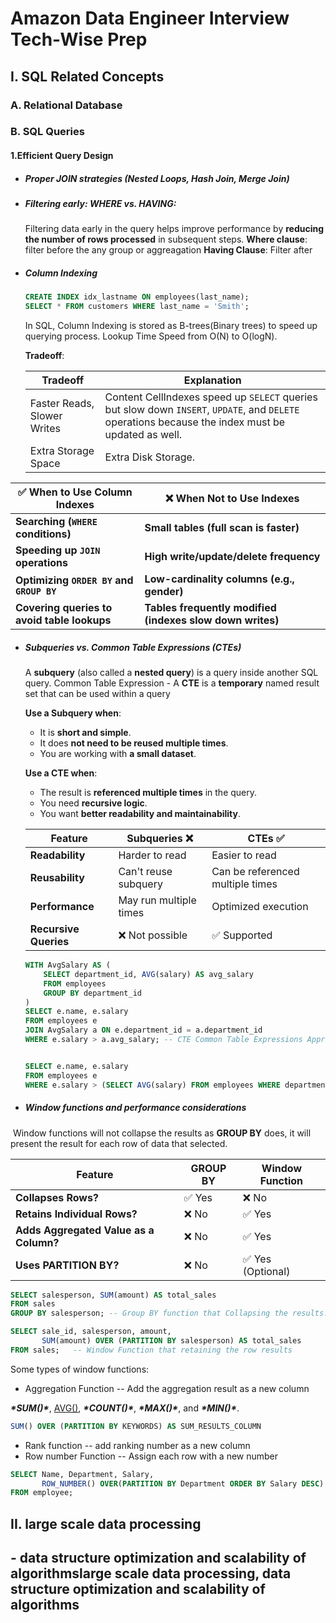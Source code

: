 # Amazon Data Engineer Interview Tech-Wise Prep

## I. SQL Related Concepts

### A. Relational Database









### B. SQL Queries

#### 1.**Efficient Query Design**

- ##### **Proper JOIN strategies (Nested Loops, Hash Join, Merge Join)**
- ##### **Filtering early: WHERE vs. HAVING:**
  
  Filtering data early in the query helps improve performance by **reducing the number of rows processed** in subsequent steps.
  **Where clause**: filter before the any group or aggreagation
  **Having Clause**: Filter after 
  
- ##### **Column Indexing**

  ```sql
  CREATE INDEX idx_lastname ON employees(last_name);
  SELECT * FROM customers WHERE last_name = 'Smith';
  ```

  In SQL, Column Indexing is stored as B-trees(Binary trees) to speed up querying process. Lookup Time Speed from O(N) to O(logN).

  **Tradeoff**:

  | Tradeoff                    | Explanation                                                  |
  | --------------------------- | ------------------------------------------------------------ |
  | Faster Reads, Slower Writes | Content CellIndexes speed up `SELECT` queries but slow down `INSERT`, `UPDATE`, and `DELETE` operations because the index must be updated as well. |
  | Extra Storage Space         | Extra Disk Storage.                                          |

| ✅ **When to Use Column Indexes**            | ❌ **When Not to Use Indexes**                             |
| ------------------------------------------- | --------------------------------------------------------- |
| **Searching (`WHERE` conditions)**          | **Small tables (full scan is faster)**                    |
| **Speeding up `JOIN` operations**           | **High write/update/delete frequency**                    |
| **Optimizing `ORDER BY` and `GROUP BY`**    | **Low-cardinality columns (e.g., gender)**                |
| **Covering queries to avoid table lookups** | **Tables frequently modified (indexes slow down writes)** |



- ##### **Subqueries vs. Common Table Expressions (CTEs)**

  A **subquery** (also called a **nested query**) is a query inside another SQL query. 
  Common Table Expression - A **CTE** is a **temporary** named result set that can be used within a query

  **Use a Subquery when**:

  - It is **short and simple**.
  - It does **not need to be reused multiple times**.
  - You are working with **a small dataset**.

  **Use a CTE when**:

  - The result is **referenced multiple times** in the query.
  - You need **recursive logic**.
  - You want **better readability and maintainability**.

  | Feature               | Subqueries ❌           | CTEs ✅                           |
  | --------------------- | ---------------------- | -------------------------------- |
  | **Readability**       | Harder to read         | Easier to read                   |
  | **Reusability**       | Can't reuse subquery   | Can be referenced multiple times |
  | **Performance**       | May run multiple times | Optimized execution              |
  | **Recursive Queries** | ❌ Not possible         | ✅ Supported                      |

  ```SQL
  WITH AvgSalary AS (
      SELECT department_id, AVG(salary) AS avg_salary
      FROM employees
      GROUP BY department_id
  )
  SELECT e.name, e.salary
  FROM employees e
  JOIN AvgSalary a ON e.department_id = a.department_id
  WHERE e.salary > a.avg_salary; -- CTE Common Table Expressions Approach
  
  
  SELECT e.name, e.salary
  FROM employees e
  WHERE e.salary > (SELECT AVG(salary) FROM employees WHERE department_id = e.department_id);
  
  ```

  

- ##### Window functions and performance considerations

​	Window functions will not collapse the results as **GROUP BY** does, it will present the result for each row of data that selected.

| Feature                                | GROUP BY | Window Function  |
| -------------------------------------- | -------- | ---------------- |
| **Collapses Rows?**                    | ✅ Yes    | ❌ No             |
| **Retains Individual Rows?**           | ❌ No     | ✅ Yes            |
| **Adds Aggregated Value as a Column?** | ❌ No     | ✅ Yes            |
| **Uses PARTITION BY?**                 | ❌ No     | ✅ Yes (Optional) |

```sql
SELECT salesperson, SUM(amount) AS total_sales
FROM sales
GROUP BY salesperson; -- Group BY function that Collapsing the results.

SELECT sale_id, salesperson, amount,
       SUM(amount) OVER (PARTITION BY salesperson) AS total_sales
FROM sales;   -- Window Function that retaining the row results 
```



Some types of window functions:

* Aggregation Function -- Add the aggregation result as a new column

***\*SUM()\****, [AVG()](https://www.geeksforgeeks.org/sql-count-avg-and-sum/), ***\*COUNT()\****, ***\*MAX()\****, and ***\*MIN()\****.    

```sql
SUM() OVER (PARTITION BY KEYWORDS) AS SUM_RESULTS_COLUMN
```

* Rank function -- add ranking number as a new column
* Row number Function -- Assign each row with a new number 

```sql
SELECT Name, Department, Salary,
       ROW_NUMBER() OVER(PARTITION BY Department ORDER BY Salary DESC) AS emp_row_no
FROM employee;
```









## II. large scale data processing

## -  data structure optimization and scalability of algorithmslarge scale data processing, data structure optimization and scalability of algorithms